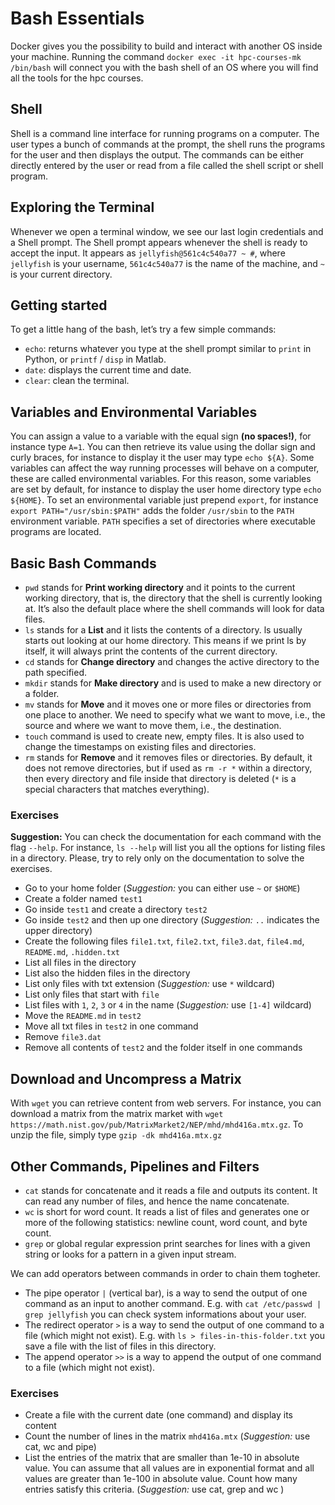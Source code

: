 # Bash Essentials

Docker gives you the possibility to build and interact with another OS inside your machine. Running the command `docker exec -it hpc-courses-mk /bin/bash` will connect you with the bash shell of an OS where you will find all the tools for the hpc courses.

## Shell
Shell is a command line interface for running programs on a computer. The user types a bunch of commands at the prompt, the shell runs the programs for the user and then displays the output. The commands can be either directly entered by the user or read from a file called the shell script or shell program.

## Exploring the Terminal
Whenever we open a terminal window, we see our last login credentials and a Shell prompt. The Shell prompt appears whenever the shell is ready to accept the input. It appears as `jellyfish@561c4c540a77 ~ #`, where `jellyfish` is your username, `561c4c540a77` is the name of the machine, and `~` is your current directory.

## Getting started
To get a little hang of the bash, let’s try a few simple commands:
- `echo`: returns whatever you type at the shell prompt similar to `print` in Python, or `printf` / `disp` in Matlab.
- `date`: displays the current time and date.
- `clear`: clean the terminal.

## Variables and Environmental Variables
You can assign a value to a variable with the equal sign **(no spaces!)**, for instance type `A=1`. You can then retrieve its value using the dollar sign and curly braces, for instance to display it the user may type `echo ${A}`. Some variables can affect the way running processes will behave on a computer, these are called environmental variables. For this reason, some variables are set by default, for instance to display the user home directory type `echo ${HOME}`. To set an environmental variable just prepend `export`, for instance `export PATH="/usr/sbin:$PATH"` adds the folder `/usr/sbin` to the `PATH` environment variable. `PATH` specifies a set of directories where executable programs are located.

## Basic Bash Commands
- `pwd` stands for **Print working directory** and it points to the current working directory, that is, the directory that the shell is currently looking at. It’s also the default place where the shell commands will look for data files.
- `ls` stands for a **List** and it lists the contents of a directory. ls usually starts out looking at our home directory. This means if we print ls by itself, it will always print the contents of the current directory.
- `cd` stands for **Change directory** and changes the active directory to the path specified. 
- `mkdir` stands for **Make directory** and is used to make a new directory or a folder.
- `mv` stands for **Move** and it moves one or more files or directories from one place to another. We need to specify what we want to move, i.e., the source and where we want to move them, i.e., the destination.
- `touch` command is used to create new, empty files. It is also used to change the timestamps on existing files and directories. 
- `rm` stands for **Remove** and it removes files or directories. By default, it does not remove directories, but if used as `rm -r *` within a directory, then every directory and file inside that directory is deleted (`*` is a special characters that matches everything).

### Exercises
**Suggestion:** You can check the documentation for each command with the flag `--help`. For instance, `ls --help` will list you all the options for listing files in a directory. Please, try to rely only on the documentation to solve the exercises.

- Go to your home folder (*Suggestion:* you can either use `~` or `$HOME`)
- Create a folder named `test1`
- Go inside `test1` and create a directory `test2`
- Go inside `test2` and then up one directory (*Suggestion:* `..` indicates the upper directory)
- Create the following files `file1.txt`, `file2.txt`, `file3.dat`, `file4.md`, `README.md`, `.hidden.txt`
- List all files in the directory
- List also the hidden files in the directory
- List only files with txt extension (*Suggestion:* use `*` wildcard)
- List only files that start with `file`
- List files with `1`, `2`, `3` or `4` in the name (*Suggestion:* use `[1-4]` wildcard)
- Move the `README.md` in `test2`
- Move all txt files in `test2` in one command
- Remove `file3.dat`
- Remove all contents of `test2` and the folder itself in one commands

## Download and Uncompress a Matrix
With `wget` you can retrieve content from web servers. For instance, you can download a matrix from the matrix market with `wget https://math.nist.gov/pub/MatrixMarket2/NEP/mhd/mhd416a.mtx.gz`.
To unzip the file, simply type `gzip -dk mhd416a.mtx.gz`

## Other Commands, Pipelines and Filters
- `cat` stands for concatenate and it reads a file and outputs its content. It can read any number of files, and hence the name concatenate. 
- `wc` is short for word count. It reads a list of files and generates one or more of the following statistics: newline count, word count, and byte count.
- `grep` or global regular expression print searches for lines with a given string or looks for a pattern in a given input stream.

We can add operators between commands in order to chain them togheter.
- The pipe operator `|` (vertical bar), is a way to send the output of one command as an input to another command. E.g. with `cat /etc/passwd | grep jellyfish` you can check system informations about your user.
- The redirect operator `>` is a way to send the output of one command to a file (which might not exist). E.g. with `ls > files-in-this-folder.txt` you save a file with the list of files in this directory.
- The append operator `>>` is a way to append the output of one command to a file (which might not exist).

### Exercises
- Create a file with the current date (one command) and display its content
- Count the number of lines in the matrix `mhd416a.mtx` (*Suggestion:* use cat, wc and pipe)
- List the entries of the matrix that are smaller than 1e-10 in absolute value. You can assume that all values are in exponential format and all values are greater than 1e-100 in absolute value. Count how many entries satisfy this criteria. (*Suggestion:* use cat, grep and wc )

